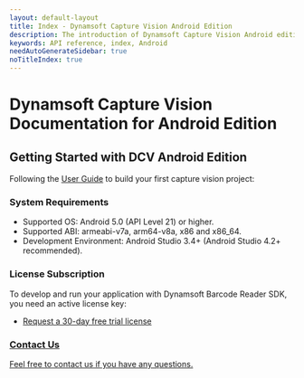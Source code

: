 ```yaml
---
layout: default-layout
title: Index - Dynamsoft Capture Vision Android Edition
description: The introduction of Dynamsoft Capture Vision Android edition.
keywords: API reference, index, Android
needAutoGenerateSidebar: true
noTitleIndex: true
---
```


# Dynamsoft Capture Vision Documentation for Android Edition

## Getting Started with DCV Android Edition

Following the [User Guide](user-guide/index.md) to build your first capture vision project:

### System Requirements

* Supported OS: Android 5.0 (API Level 21) or higher.
* Supported ABI: armeabi-v7a, arm64-v8a, x86 and x86_64.
* Development Environment: Android Studio 3.4+ (Android Studio 4.2+ recommended).

### License Subscription

To develop and run your application with Dynamsoft Barcode Reader SDK, you need an active license key:

* <a href = "https://www.dynamsoft.com/customer/license/trialLicense?utm_source=doc&product=DCV&package=mobile" target = "_blank">Request a 30-day free trial license

### Contact Us

<a href = "https://www.dynamsoft.com/company/customer-service/#contact" target = "_blank">Feel free to contact us if you have any questions.</a>
